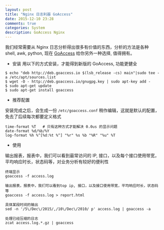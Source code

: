 ```yaml
---
layout: post
title: "Nginx 日志利器 GoAccess"
date: 2015-12-10 23:28
comments: true
categories: System
description: GoAccess Nginx
---
```


我们经常需要从 Nginx 日志分析得出很多有价值的东西，分析的方法是各种 shell, awk, python, 现在 [GoAccess](https://github.com/allinurl/goaccess) 给你另外一种选择, 值得拥有。

* 安装
用以下的方式安装，才能得到新版的 GoAccess, 功能更健全
 
```
$ echo "deb http://deb.goaccess.io $(lsb_release -cs) main"|sudo tee -a /etc/apt/sources.list
$ wget -O - http://deb.goaccess.io/gnugpg.key | sudo apt-key add -
$ sudo apt-get update
$ sudo apt-get install goaccess
```
 
* 推荐配置
 
安装完成之后，会生成一份 `/etc/goaccess.conf` 稍作编辑，这就是默认的配置，免去了后续每次都要定义格式

```
time-format %T   # 只有这种方式才能解决 0.0us 的显示问题
date-format %d/%b/%Y
log-format %h %^[%d:%t %^] "%r" %s %b "%R" "%u" %T
```
 
* 使用

输出报表，报表中，我们可以看到最常访问的 IP, 接口，以及每个接口使用带宽，平均响应时长，状态码等，对业务分析有较好的便利性
 
```
终端显示
goaccess -f access.log 
 
输出报表，报表中，我们可以看到top ip, 接口，以及接口使用带宽，平均响应时长，状态码等
goaccess -f access.log > report.html
 
具体某段时间的输出
sed -n '/5\/Dec\/2015/,/10\/Dec\/2010/ p' access.log | goaccess -a
 
处理已经压缩的日志
zcat access.log.*.gz | goaccess
```

